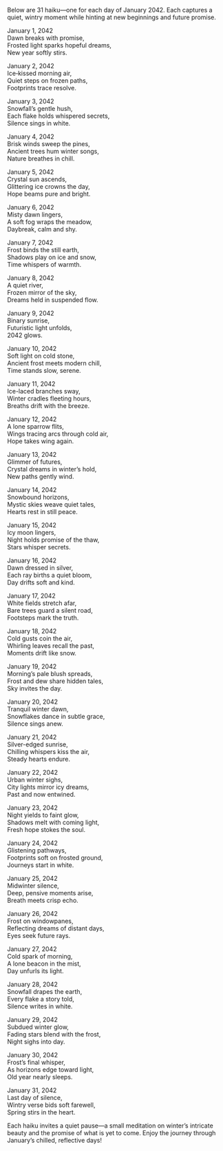 Below are 31 haiku—one for each day of January 2042. Each captures a quiet, wintry moment while hinting at new beginnings and future promise.

January 1, 2042  
Dawn breaks with promise,  
Frosted light sparks hopeful dreams,  
New year softly stirs.

January 2, 2042  
Ice‐kissed morning air,  
Quiet steps on frozen paths,  
Footprints trace resolve.

January 3, 2042  
Snowfall’s gentle hush,  
Each flake holds whispered secrets,  
Silence sings in white.

January 4, 2042  
Brisk winds sweep the pines,  
Ancient trees hum winter songs,  
Nature breathes in chill.

January 5, 2042  
Crystal sun ascends,  
Glittering ice crowns the day,  
Hope beams pure and bright.

January 6, 2042  
Misty dawn lingers,  
A soft fog wraps the meadow,  
Daybreak, calm and shy.

January 7, 2042  
Frost binds the still earth,  
Shadows play on ice and snow,  
Time whispers of warmth.

January 8, 2042  
A quiet river,  
Frozen mirror of the sky,  
Dreams held in suspended flow.

January 9, 2042  
Binary sunrise,  
Futuristic light unfolds,  
2042 glows.

January 10, 2042  
Soft light on cold stone,  
Ancient frost meets modern chill,  
Time stands slow, serene.

January 11, 2042  
Ice-laced branches sway,  
Winter cradles fleeting hours,  
Breaths drift with the breeze.

January 12, 2042  
A lone sparrow flits,  
Wings tracing arcs through cold air,  
Hope takes wing again.

January 13, 2042  
Glimmer of futures,  
Crystal dreams in winter’s hold,  
New paths gently wind.

January 14, 2042  
Snowbound horizons,  
Mystic skies weave quiet tales,  
Hearts rest in still peace.

January 15, 2042  
Icy moon lingers,  
Night holds promise of the thaw,  
Stars whisper secrets.

January 16, 2042  
Dawn dressed in silver,  
Each ray births a quiet bloom,  
Day drifts soft and kind.

January 17, 2042  
White fields stretch afar,  
Bare trees guard a silent road,  
Footsteps mark the truth.

January 18, 2042  
Cold gusts coin the air,  
Whirling leaves recall the past,  
Moments drift like snow.

January 19, 2042  
Morning’s pale blush spreads,  
Frost and dew share hidden tales,  
Sky invites the day.

January 20, 2042  
Tranquil winter dawn,  
Snowflakes dance in subtle grace,  
Silence sings anew.

January 21, 2042  
Silver-edged sunrise,  
Chilling whispers kiss the air,  
Steady hearts endure.

January 22, 2042  
Urban winter sighs,  
City lights mirror icy dreams,  
Past and now entwined.

January 23, 2042  
Night yields to faint glow,  
Shadows melt with coming light,  
Fresh hope stokes the soul.

January 24, 2042  
Glistening pathways,  
Footprints soft on frosted ground,  
Journeys start in white.

January 25, 2042  
Midwinter silence,  
Deep, pensive moments arise,  
Breath meets crisp echo.

January 26, 2042  
Frost on windowpanes,  
Reflecting dreams of distant days,  
Eyes seek future rays.

January 27, 2042  
Cold spark of morning,  
A lone beacon in the mist,  
Day unfurls its light.

January 28, 2042  
Snowfall drapes the earth,  
Every flake a story told,  
Silence writes in white.

January 29, 2042  
Subdued winter glow,  
Fading stars blend with the frost,  
Night sighs into day.

January 30, 2042  
Frost’s final whisper,  
As horizons edge toward light,  
Old year nearly sleeps.

January 31, 2042  
Last day of silence,  
Wintry verse bids soft farewell,  
Spring stirs in the heart.

Each haiku invites a quiet pause—a small meditation on winter’s intricate beauty and the promise of what is yet to come. Enjoy the journey through January’s chilled, reflective days!
